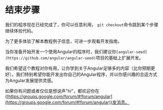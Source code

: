 # 结束步骤
我们的程序现在已经完成了，你可以任意利用， `git checkout`命令跳到某个步骤继续体验代码。

为了更多体验了解本教程例子信息，可进一步观看开发指南。

当你准备开始开发一个使用Angular的程序时，我们建议你`[angular-seed](https://github.com/angular/angular-seed)`项目的基础上扩展开发。

我们希望这个教程对你有用，让你学到关于Angular足够多的内容（比你预期更好）。我们特别希望你能开发出你自己的Angular程序，并以你感兴趣的合适方式为Angular发展提供灵感。

如果你有问题或者仅仅是想说声"hi"，都欢迎你在([https://groups.google.com/forum/#!forum/angular](https://groups.google.com/forum/#!forum/angular))发消息。
